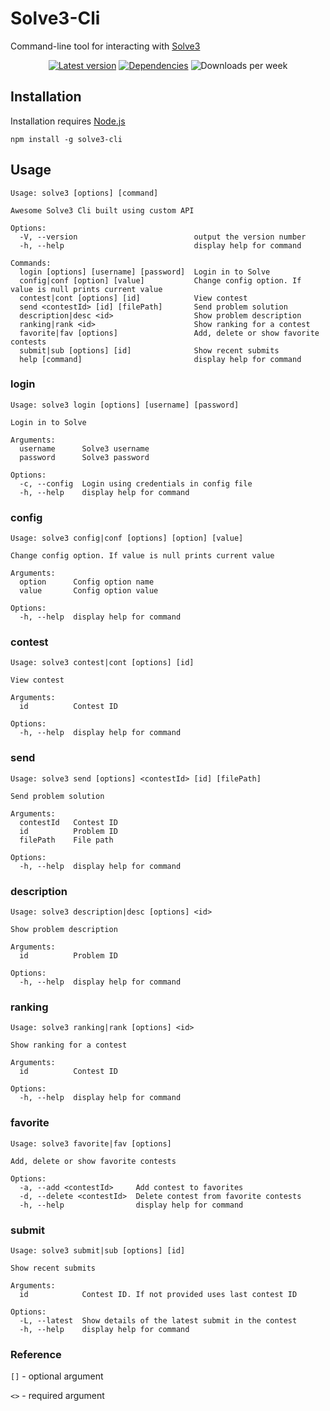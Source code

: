 # Solve3-Cli

Command-line tool for interacting with [Solve3](https://solve.edu.pl/)

<div align="center">
  
  [![Latest version](https://img.shields.io/npm/v/solve3-cli?label=Latest%20verison&style=flat-square)](https://www.npmjs.com/package/solve3-cli)
  [![Dependencies](https://img.shields.io/librariesio/release/npm/solve3-cli?label=Dependencies&style=flat-square)](https://libraries.io/npm/solve3-cli)
  ![Downloads per week](https://img.shields.io/npm/dw/solve3-cli?style=flat-square)

</div>

## Installation

Installation requires [Node.js](https://nodejs.org/)

```shell
npm install -g solve3-cli
```

## Usage

```shell
Usage: solve3 [options] [command]

Awesome Solve3 Cli built using custom API

Options:
  -V, --version                          output the version number
  -h, --help                             display help for command

Commands:
  login [options] [username] [password]  Login in to Solve
  config|conf [option] [value]           Change config option. If value is null prints current value
  contest|cont [options] [id]            View contest
  send <contestId> [id] [filePath]       Send problem solution
  description|desc <id>                  Show problem description
  ranking|rank <id>                      Show ranking for a contest
  favorite|fav [options]                 Add, delete or show favorite contests
  submit|sub [options] [id]              Show recent submits
  help [command]                         display help for command
```

### login

```
Usage: solve3 login [options] [username] [password]

Login in to Solve

Arguments:
  username      Solve3 username
  password      Solve3 password

Options:
  -c, --config  Login using credentials in config file
  -h, --help    display help for command
```

### config

```
Usage: solve3 config|conf [options] [option] [value]

Change config option. If value is null prints current value

Arguments:
  option      Config option name
  value       Config option value

Options:
  -h, --help  display help for command
```

### contest

```
Usage: solve3 contest|cont [options] [id]

View contest

Arguments:
  id          Contest ID

Options:
  -h, --help  display help for command
```

### send

```
Usage: solve3 send [options] <contestId> [id] [filePath]

Send problem solution

Arguments:
  contestId   Contest ID
  id          Problem ID
  filePath    File path

Options:
  -h, --help  display help for command
```

### description

```
Usage: solve3 description|desc [options] <id>

Show problem description

Arguments:
  id          Problem ID

Options:
  -h, --help  display help for command
```

### ranking

```
Usage: solve3 ranking|rank [options] <id>

Show ranking for a contest

Arguments:
  id          Contest ID

Options:
  -h, --help  display help for command
```

### favorite

```
Usage: solve3 favorite|fav [options]

Add, delete or show favorite contests

Options:
  -a, --add <contestId>     Add contest to favorites
  -d, --delete <contestId>  Delete contest from favorite contests
  -h, --help                display help for command
```

### submit

```
Usage: solve3 submit|sub [options] [id]

Show recent submits

Arguments:
  id            Contest ID. If not provided uses last contest ID

Options:
  -L, --latest  Show details of the latest submit in the contest
  -h, --help    display help for command
```

### Reference

`[]` - optional argument

`<>` - required argument
